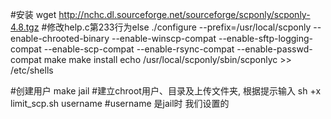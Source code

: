 #安装
wget http://nchc.dl.sourceforge.net/sourceforge/scponly/scponly-4.8.tgz
#修改help.c第233行为else
./configure --prefix=/usr/local/scponly --enable-chrooted-binary --enable-winscp-compat --enable-sftp-logging-compat --enable-scp-compat --enable-rsync-compat --enable-passwd-compat
make
make install
echo /usr/local/scponly/sbin/scponlyc >> /etc/shells


#创建用户
make jail #建立chroot用户、目录及上传文件夹, 根据提示输入
sh +x limit_scp.sh username #username 是jail时 我们设置的
